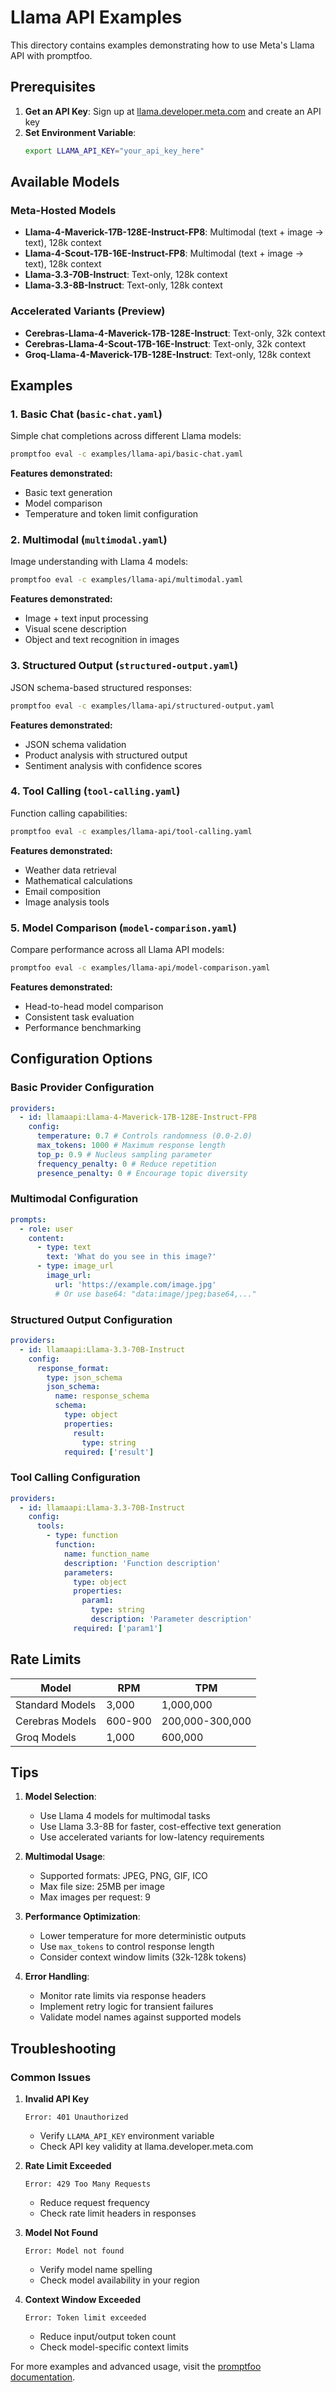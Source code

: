 # Llama API Examples

This directory contains examples demonstrating how to use Meta's Llama API with promptfoo.

## Prerequisites

1. **Get an API Key**: Sign up at [llama.developer.meta.com](https://llama.developer.meta.com) and create an API key
2. **Set Environment Variable**:
   ```bash
   export LLAMA_API_KEY="your_api_key_here"
   ```

## Available Models

### Meta-Hosted Models

- **Llama-4-Maverick-17B-128E-Instruct-FP8**: Multimodal (text + image → text), 128k context
- **Llama-4-Scout-17B-16E-Instruct-FP8**: Multimodal (text + image → text), 128k context
- **Llama-3.3-70B-Instruct**: Text-only, 128k context
- **Llama-3.3-8B-Instruct**: Text-only, 128k context

### Accelerated Variants (Preview)

- **Cerebras-Llama-4-Maverick-17B-128E-Instruct**: Text-only, 32k context
- **Cerebras-Llama-4-Scout-17B-16E-Instruct**: Text-only, 32k context
- **Groq-Llama-4-Maverick-17B-128E-Instruct**: Text-only, 128k context

## Examples

### 1. Basic Chat (`basic-chat.yaml`)

Simple chat completions across different Llama models:

```bash
promptfoo eval -c examples/llama-api/basic-chat.yaml
```

**Features demonstrated:**

- Basic text generation
- Model comparison
- Temperature and token limit configuration

### 2. Multimodal (`multimodal.yaml`)

Image understanding with Llama 4 models:

```bash
promptfoo eval -c examples/llama-api/multimodal.yaml
```

**Features demonstrated:**

- Image + text input processing
- Visual scene description
- Object and text recognition in images

### 3. Structured Output (`structured-output.yaml`)

JSON schema-based structured responses:

```bash
promptfoo eval -c examples/llama-api/structured-output.yaml
```

**Features demonstrated:**

- JSON schema validation
- Product analysis with structured output
- Sentiment analysis with confidence scores

### 4. Tool Calling (`tool-calling.yaml`)

Function calling capabilities:

```bash
promptfoo eval -c examples/llama-api/tool-calling.yaml
```

**Features demonstrated:**

- Weather data retrieval
- Mathematical calculations
- Email composition
- Image analysis tools

### 5. Model Comparison (`model-comparison.yaml`)

Compare performance across all Llama API models:

```bash
promptfoo eval -c examples/llama-api/model-comparison.yaml
```

**Features demonstrated:**

- Head-to-head model comparison
- Consistent task evaluation
- Performance benchmarking

## Configuration Options

### Basic Provider Configuration

```yaml
providers:
  - id: llamaapi:Llama-4-Maverick-17B-128E-Instruct-FP8
    config:
      temperature: 0.7 # Controls randomness (0.0-2.0)
      max_tokens: 1000 # Maximum response length
      top_p: 0.9 # Nucleus sampling parameter
      frequency_penalty: 0 # Reduce repetition
      presence_penalty: 0 # Encourage topic diversity
```

### Multimodal Configuration

```yaml
prompts:
  - role: user
    content:
      - type: text
        text: 'What do you see in this image?'
      - type: image_url
        image_url:
          url: 'https://example.com/image.jpg'
          # Or use base64: "data:image/jpeg;base64,..."
```

### Structured Output Configuration

```yaml
providers:
  - id: llamaapi:Llama-3.3-70B-Instruct
    config:
      response_format:
        type: json_schema
        json_schema:
          name: response_schema
          schema:
            type: object
            properties:
              result:
                type: string
            required: ['result']
```

### Tool Calling Configuration

```yaml
providers:
  - id: llamaapi:Llama-3.3-70B-Instruct
    config:
      tools:
        - type: function
          function:
            name: function_name
            description: 'Function description'
            parameters:
              type: object
              properties:
                param1:
                  type: string
                  description: 'Parameter description'
              required: ['param1']
```

## Rate Limits

| Model           | RPM     | TPM             |
| --------------- | ------- | --------------- |
| Standard Models | 3,000   | 1,000,000       |
| Cerebras Models | 600-900 | 200,000-300,000 |
| Groq Models     | 1,000   | 600,000         |

## Tips

1. **Model Selection**:
   - Use Llama 4 models for multimodal tasks
   - Use Llama 3.3-8B for faster, cost-effective text generation
   - Use accelerated variants for low-latency requirements

2. **Multimodal Usage**:
   - Supported formats: JPEG, PNG, GIF, ICO
   - Max file size: 25MB per image
   - Max images per request: 9

3. **Performance Optimization**:
   - Lower temperature for more deterministic outputs
   - Use `max_tokens` to control response length
   - Consider context window limits (32k-128k tokens)

4. **Error Handling**:
   - Monitor rate limits via response headers
   - Implement retry logic for transient failures
   - Validate model names against supported models

## Troubleshooting

### Common Issues

1. **Invalid API Key**

   ```
   Error: 401 Unauthorized
   ```

   - Verify `LLAMA_API_KEY` environment variable
   - Check API key validity at llama.developer.meta.com

2. **Rate Limit Exceeded**

   ```
   Error: 429 Too Many Requests
   ```

   - Reduce request frequency
   - Check rate limit headers in responses

3. **Model Not Found**

   ```
   Error: Model not found
   ```

   - Verify model name spelling
   - Check model availability in your region

4. **Context Window Exceeded**

   ```
   Error: Token limit exceeded
   ```

   - Reduce input/output token count
   - Check model-specific context limits

For more examples and advanced usage, visit the [promptfoo documentation](https://promptfoo.dev).

